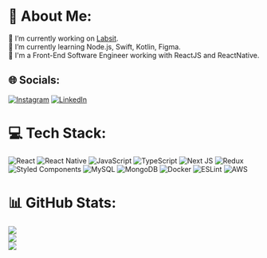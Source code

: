 # 💫 About Me:
🔭 I’m currently working on [Labsit](https://labsit.io/).<br>
🌱 I’m currently learning Node.js, Swift, Kotlin, Figma.<br>
💬 I'm a Front-End Software Engineer working with ReactJS and ReactNative.


## 🌐 Socials:
[![Instagram](https://img.shields.io/badge/Instagram-%23E4405F.svg?logo=Instagram&logoColor=white)](https://instagram.com/pedro.czago)
[![LinkedIn](https://img.shields.io/badge/LinkedIn-%230077B5.svg?logo=linkedin&logoColor=white)](https://linkedin.com/in/pedro-de-camargo-zago) 

# 💻 Tech Stack:
![React](https://img.shields.io/badge/react-%2320232a.svg?style=flat&logo=react&logoColor=%2361DAFB)
![React Native](https://img.shields.io/badge/react_native-%2320232a.svg?style=flat&logo=react&logoColor=%2361DAFB)
![JavaScript](https://img.shields.io/badge/javascript-%23323330.svg?style=flat&logo=javascript&logoColor=%23F7DF1E)
![TypeScript](https://img.shields.io/badge/typescript-%23007ACC.svg?style=flat&logo=typescript&logoColor=white)
![Next JS](https://img.shields.io/badge/Next-black?style=flat&logo=next.js&logoColor=white)
![Redux](https://img.shields.io/badge/redux-%23593d88.svg?style=flat&logo=redux&logoColor=white)
![Styled Components](https://img.shields.io/badge/styled--components-DB7093?style=flat&logo=styled-components&logoColor=white)
![MySQL](https://img.shields.io/badge/mysql-%2300f.svg?style=flat&logo=mysql&logoColor=white)
![MongoDB](https://img.shields.io/badge/MongoDB-%234ea94b.svg?style=flat&logo=mongodb&logoColor=white)
![Docker](https://img.shields.io/badge/docker-%230db7ed.svg?style=flat&logo=docker&logoColor=white)
![ESLint](https://img.shields.io/badge/ESLint-4B3263?style=flat&logo=eslint&logoColor=white)
![AWS](https://img.shields.io/badge/AWS-%23FF9900.svg?style=flat&logo=amazon-aws&logoColor=white)

# 📊 GitHub Stats:
![](https://github-readme-stats.vercel.app/api?username=PedroZago&theme=dracula&hide_border=false&include_all_commits=true&count_private=true)<br/>
![](https://github-readme-streak-stats.herokuapp.com/?user=PedroZago&theme=dracula&hide_border=false)<br/>
![](https://github-readme-stats.vercel.app/api/top-langs/?username=PedroZago&theme=dracula&hide_border=false&include_all_commits=true&count_private=true&layout=compact)

<!-- Proudly created with GPRM ( https://gprm.itsvg.in ) -->
